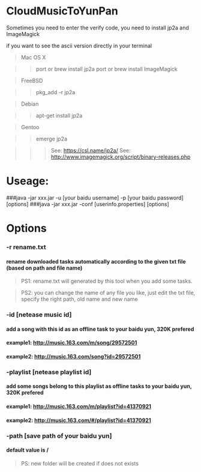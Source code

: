 # CloudMusicToYunPan

Sometimes you need to enter the verify code, you need to install jp2a and ImageMagick

if you want to see the ascii version directly in your terminal

> Mac OS X

>> port or brew install jp2a
>> port or brew install ImageMagick

> FreeBSD

>> pkg_add -r jp2a

> Debian

> >apt-get install jp2a

> Gentoo

>> emerge jp2a

>>> See: https://csl.name/jp2a/
>>> See: http://www.imagemagick.org/script/binary-releases.php

# Useage:

###java -jar xxx.jar -u [your baidu username] -p [your baidu password] [options]
###java -jar xxx.jar -conf [userinfo.properties] [options]

# Options
### -r rename.txt 
#### rename downloaded tasks automatically according to the given txt file  (based on path and file name)
>PS1: rename.txt will generated by this tool when you add some tasks.

>PS2: you can change the name of any file you like, just edit the txt file, specify the right path, old name and new name

### -id [netease music id]
#### add a song with this id as an offline task to your baidu yun, 320K prefered
#### example1: http://music.163.com/m/song/29572501
#### example2: http://music.163.com/song?id=29572501

### -playlist [netease playlist id]
#### add some songs belong to this playlist as offline tasks to your baidu yun, 320K prefered
#### example1: http://music.163.com/m/playlist?id=41370921
#### example2: http://music.163.com/#/playlist?id=41370921

### -path [save path of your baidu yun]
#### default value is /
>PS: new folder will be created if does not exists
